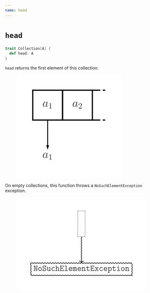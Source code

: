```yaml
---
name: head
---
```


# `head`

~~~ scala
trait Collection[A] {
  def head: A
}
~~~

`head` returns the first element of this collection.

<figure class="diagram">
  <img src="images/head.svg" alt="head function">
  <!-- <figcaption class="diagram-desc"></figcaption> -->
</figure>

On empty collections, this function throws a `NoSuchElementException` exception.

<figure class="diagram">
  <img src="images/head.2.svg" alt="head function">
  <!-- <figcaption class="diagram-desc"></figcaption> -->
</figure>

